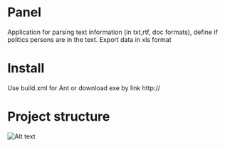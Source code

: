 # Panel
Application for parsing text information (in txt,rtf, doc formats), define if politics persons are in the text. Export data in xls format

# Install
Use build.xml for Ant or download exe by link http://

# Project structure
![Alt text](https://github.com/Pragmatique/Panel/tree/NewBranch/materials/Panel.png "Optional title")
